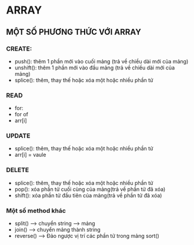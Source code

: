 # ARRAY

## MỘT SỐ PHƯƠNG THỨC VỚI ARRAY

### CREATE:

- push(): thêm 1 phần mới vào cuối mảng (trả về chiều dài mới của mảng)
- unshift(): thêm 1 phần mới vào đầu mảng (trả về chiều dài mới của mảng)
- splice(): thêm, thay thế hoặc xóa một hoặc nhiều phần tử

### READ

- for:
- for of
- arr[i]

### UPDATE

- splice(): thêm, thay thế hoặc xóa một hoặc nhiều phần tử
- arr[i] = vaule

### DELETE

- splice(): thêm, thay thế hoặc xóa một hoặc nhiều phần tử
- pop(): xóa phần tử cuối cùng của mảng(trả về phần tử đã xóa)
- shift(): xóa phần tử đầu tiên của mảng(trả về phần tử đã xóa)

### Một số method khác

- split() --> chuyển string --> mảng
- join() --> chuyển mảng thành string
- reverse() --> Đảo ngược vị trí các phần tử trong mảng
  sort()
